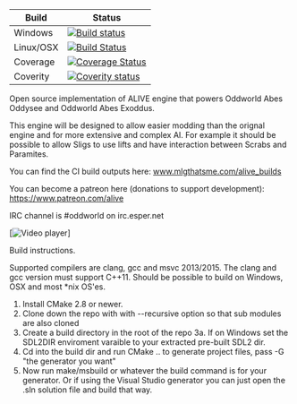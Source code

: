 Build  | Status
------------- | -------------
Windows |[![Build status](https://ci.appveyor.com/api/projects/status/r7k50qbfx8wynbd2?svg=true)](https://ci.appveyor.com/project/paulsapps/alive)
Linux/OSX | [![Build Status](https://travis-ci.org/paulsapps/alive.svg?branch=dev)](https://travis-ci.org/paulsapps/alive)
Coverage  | [![Coverage Status](https://coveralls.io/repos/paulsapps/alive/badge.svg?branch=dev&service=github)](https://coveralls.io/github/paulsapps/alive?branch=dev)
Coverity  | [![Coverity status](https://scan.coverity.com/projects/5367/badge.svg)](https://scan.coverity.com/projects/5367)


Open source implementation of ALIVE engine that powers Oddworld Abes Oddysee and Oddworld Abes Exoddus. 

This engine will be designed to allow easier modding than the orignal engine and for more extensive and complex AI. For example it should be possible to allow Sligs to use lifts and have interaction between Scrabs and Paramites.

You can find the CI build outputs here:
www.mlgthatsme.com/alive_builds

You can become a patreon here (donations to support development):
https://www.patreon.com/alive

IRC channel is #oddworld on irc.esper.net


[![Video player](https://raw.githubusercontent.com/paulsapps/alive/dev/doc/screenshots/alive1.png)]

Build instructions.

Supported compilers are clang, gcc and msvc 2013/2015. The clang and gcc version must support C++11. Should be possible to build on Windows, OSX and most *nix OS'es.

1. Install CMake 2.8 or newer.
2. Clone down the repo with with --recursive option so that sub modules are also cloned
3. Create a build directory in the root of the repo
3a. If on Windows set the SDL2DIR enviroment varaible to your extracted pre-built SDL2 dir.
4. Cd into the build dir and run CMake .. to generate project files, pass -G "the generator you want"
5. Now run make/msbuild or whatever the build command is for your generator. Or if using the Visual Studio generator you can just open the .sln solution file and build that way.

